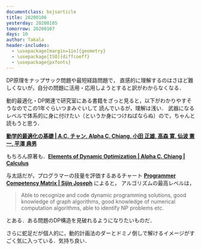 ```yaml
---
documentclass: bxjsarticle
title: 20200106
yesterday: 20200105
tomorrow: 20200107
days: 10
author: Takala
header-includes:
  - \usepackage[margin=1in]{geometry}
  - \usepackage[ISO]{diffcoeff}
  - \usepackage{pxfonts}
---
```


DP原理をナップサック問題や最短経路問題で，
直感的に理解するのはさほど難しくないが，自分の問題に活用・応用しようとすると訳がわからなくなる．


動的最適化・DP関連で研究室にある書籍をざっと見ると，以下がわかりやすそうなのでこの1年ぐらいつまみぐいして
読んでいるが，理解は浅い．
武器になるレベルで体系的に身に付けたい（というか身につけねばならぬ）ので，ちゃんと読もうと思う．

**[動学的最適化の基礎 | A.C. チャン, Alpha C. Chiang, 小田 正雄, 高森 寛, 仙波 憲一, 平澤 典男](https://www.amazon.co.jp/dp/4916092775)**


もちろん原著も．**[Elements of Dynamic Optimization | Alpha C. Chiang | Calculus](https://www.amazon.co.jp/dp/157766096X)**



与太話だが，プログラマーの技量を評価するあるチャート
**[Programmer Competency Matrix | Sijin Joseph](http://sijinjoseph.com/programmer-competency-matrix/)** によると，
アルゴリズムの最高レベルは，

>Able to recognize and code dynamic programming solutions, good knowledge of graph algorithms, good knowledge of numerical computation algorithms, able to identify NP problems etc.

とある．ある問題のDP構造を見破れるようになりたいものだ．


さらに蛇足だが個人的に，動的計画法のダーとドミノ倒しで解けるイメージがすごく気に入っている．気持ち良い．